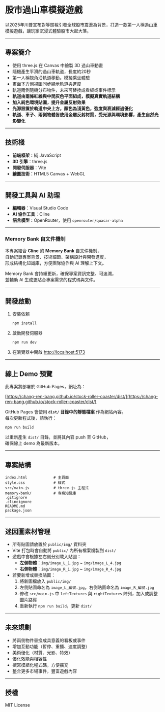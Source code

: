 # 股市過山車模擬遊戲

以2025年川普宣布對等關稅引發全球股市震盪為背景，打造一款第一人稱過山車模擬遊戲，讓玩家沉浸式體驗股市大起大落。

---

## 專案簡介

- 使用 three.js 在 Canvas 中繪製 3D 過山車動畫
- 隨機產生平滑的過山車軌道，長度約20秒
- 第一人稱視角沿軌道移動，模擬乘坐體驗
- 畫面下方側視圖同步顯示軌道與進度
- 軌道兩側隨機分布物件，未來可替換成看板或事件標示
- **軌道由兩條紅線與中間灰色平面組成，模擬真實軌道結構**
- **加入純色環境貼圖，提升金屬反射效果**
- **光源設置於軌道中央上方，顏色為淺黃色，強度與衰減經過優化**
- **軌道、車子、兩側物體皆使用金屬反射材質，受光源與環境影響，產生自然光影變化**

---

## 技術棧

- **前端框架**：純 JavaScript
- **3D 引擎**：three.js
- **開發伺服器**：Vite
- **繪圖技術**：HTML5 Canvas + WebGL

---

## 開發工具與 AI 助理

- **編輯器**：Visual Studio Code
- **AI 協作工具**：Cline
- **語言模型**：OpenRouter，使用 `openrouter/quasar-alpha`

---

### Memory Bank 自文件機制

本專案結合 **Cline** 的 **Memory Bank** 自文件機制，  
自動記錄專案背景、技術細節、架構設計與開發進度，  
形成結構化知識庫，方便團隊協作與 AI 理解上下文。

Memory Bank 會持續更新，確保專案資訊完整、可追溯，  
並輔助 AI 生成更貼合專案需求的程式碼與文件。

---

## 開發啟動

1. 安裝依賴
   ```
   npm install
   ```

2. 啟動開發伺服器
   ```
   npm run dev
   ```

3. 在瀏覽器中開啟 [http://localhost:5173](http://localhost:5173)

---

## 線上 Demo 預覽

此專案將部署於 GitHub Pages，網址為：

[https://chang-ren-bang.github.io/stock-roller-coaster/dist/](https://chang-ren-bang.github.io/stock-roller-coaster/dist/)

GitHub Pages 會使用 **`dist/` 目錄中的靜態檔案** 作為網站內容。  
每次更新程式後，請執行：

```
npm run build
```

以重新產生 `dist/` 目錄，並將其內容 push 至 GitHub，  
確保線上 demo 為最新版本。

---

## 專案結構

```
index.html            # 主頁面
style.css             # 樣式
src/main.js           # three.js 主程式
memory-bank/          # 專案知識庫
.gitignore
.clineignore
README.md
package.json
```

---

## 迷因圖素材管理

- 所有貼圖請放置於 `public/img/` 資料夾
- Vite 打包時會自動將 `public/` 內所有檔案複製到 `dist/`
- 遊戲中會根據左右側分別載入貼圖：
  - **左側物體**：`img/image_L_1.jpg` ~ `img/image_L_4.jpg`
  - **右側物體**：`img/image_R_1.jpg` ~ `img/image_R_4.jpg`
- 若要新增或替換貼圖：
  1. 將新圖檔放入 `public/img/`
  2. 左側貼圖命名為 `image_L_編號.jpg`，右側貼圖命名為 `image_R_編號.jpg`
  3. 修改 `src/main.js` 中 `leftTextures` 與 `rightTextures` 陣列，加入或調整圖片路徑
  4. 重新執行 `npm run build`，更新 `dist/`

---

## 未來規劃

- 將兩側物件替換成具意義的看板或事件
- 增加互動功能（暫停、重播、速度調整）
- 美術優化（材質、光影、特效）
- 優化效能與相容性
- 撰寫模組化程式碼，方便擴充
- 整合更多市場事件，豐富遊戲內容

---

## 授權

MIT License
